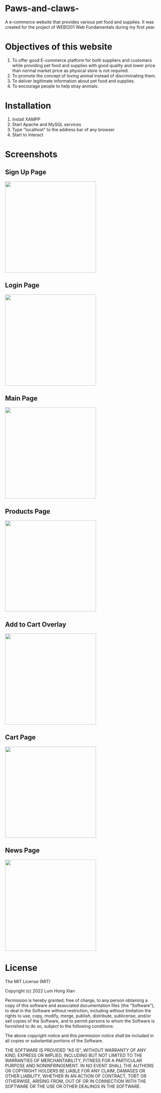 # Paws-and-claws-
A e-commerce website that provides various pet food and supplies. It was created for the project of WEB1201 Web Fundamentals during my first year.

# Objectives of this website
1.  To offer good E-commerce platform for both suppliers and customers while providing pet food and supplies with good quality and lower price than normal market price as physical store is not required.
2.  To promote the concept of loving animal instead of discriminating them.
3.	To deliver legitimate information about pet food and supplies.
4.	To encourage people to help stray animals.

# Installation
1. Install XAMPP
2. Start Apache and MySQL services
3. Type "localhost" to the address bar of any browser
4. Start to interact

# Screenshots
## Sign Up Page
<image src="screenshots/Menu.png" width = "300">

## Login Page
<image src="screenshots/Game.png" width = "300">

## Main Page
<image src="screenshots/Game_over.png" width = "300">

## Products Page
<image src="screenshots/Instructions.png" width = "300">
  
## Add to Cart Overlay
<image src="screenshots/Leaderboard.png" width = "300">

## Cart Page
<image src="screenshots/Leaderboard.png" width = "300">
  
## News Page
<image src="screenshots/Leaderboard.png" width = "300">

# License
The MIT License (MIT)

Copyright (c) 2022 Lum Hong Xian

Permission is hereby granted, free of charge, to any person obtaining a copy of this software and associated documentation files (the "Software"), to deal in the Software without restriction, including without limitation the rights to use, copy, modify, merge, publish, distribute, sublicense, and/or sell copies of the Software, and to permit persons to whom the Software is furnished to do so, subject to the following conditions:

The above copyright notice and this permission notice shall be included in all copies or substantial portions of the Software.

THE SOFTWARE IS PROVIDED "AS IS", WITHOUT WARRANTY OF ANY KIND, EXPRESS OR IMPLIED, INCLUDING BUT NOT LIMITED TO THE WARRANTIES OF MERCHANTABILITY, FITNESS FOR A PARTICULAR PURPOSE AND NONINFRINGEMENT. IN NO EVENT SHALL THE AUTHORS OR COPYRIGHT HOLDERS BE LIABLE FOR ANY CLAIM, DAMAGES OR OTHER LIABILITY, WHETHER IN AN ACTION OF CONTRACT, TORT OR OTHERWISE, ARISING FROM, OUT OF OR IN CONNECTION WITH THE SOFTWARE OR THE USE OR OTHER DEALINGS IN THE SOFTWARE.

